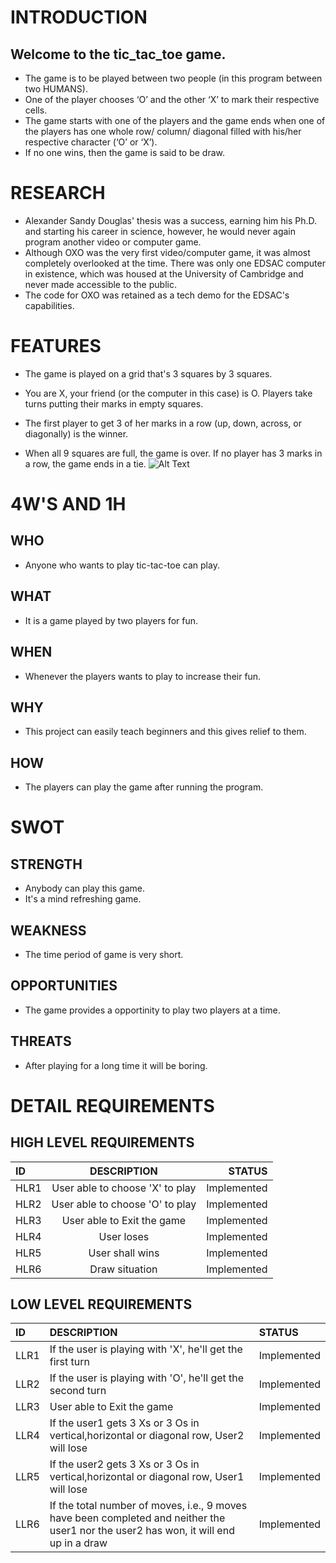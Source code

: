 # INTRODUCTION
## Welcome to the tic_tac_toe game.
- The game is to be played between two people (in this program between two HUMANS).
- One of the player chooses ‘O’ and the other ‘X’ to mark their respective cells.
- The game starts with one of the players and the game ends when one of the players has one whole row/ column/ diagonal filled with his/her respective character (‘O’ or ‘X’).
- If no one wins, then the game is said to be draw.

# RESEARCH
- Alexander Sandy Douglas' thesis was a success, earning him his Ph.D. and starting his career in science, however, he would never again program another video or computer game.
- Although OXO was the very first video/computer game, it was almost completely overlooked at the time. There was only one EDSAC computer in existence, which was housed at the University of Cambridge and never made accessible to the public.
- The code for OXO was retained as a tech demo for the EDSAC's capabilities.
# FEATURES
- The game is played on a grid that's 3 squares by 3 squares.

- You are X, your friend (or the computer in this case) is O. Players take turns putting their marks in empty squares.
- The first player to get 3 of her marks in a row (up, down, across, or diagonally) is the winner.
- When all 9 squares are full, the game is over. If no player has 3 marks in a row, the game ends in a tie.
![Alt Text](https://github.com/grautela678/M1_projecttype_goal/blob/main/1_Requirements/1_kdY26OPGZbeNKJs60q0zUg.png)
# 4W'S AND 1H
## WHO
- Anyone who wants to play tic-tac-toe can play.
## WHAT
- It is a game played by two players for fun.
## WHEN
- Whenever the players wants to play to increase their fun.
## WHY
- This project can easily teach beginners and this gives relief to them.
## HOW
- The players can play the game after running the program.
# SWOT
## STRENGTH
- Anybody can play this game.
- It's a mind refreshing game.
## WEAKNESS
- The time period of game is very short.
## OPPORTUNITIES
- The game provides a opportinity to play two players at a time.
## THREATS
- After playing for a long time it will be boring.
# DETAIL REQUIREMENTS
## HIGH LEVEL REQUIREMENTS
| ID | DESCRIPTION | STATUS |
| :---         |     :---:      |          ---: |
| HLR1   | User able to choose 'X' to play   | Implemented    |
| HLR2   | User able to choose 'O' to play      | Implemented      |
| HLR3   | User able to Exit the game   |Implemented    |
| HLR4   | User loses   | Implemented      |
| HLR5   | User shall wins | Implemented    |
| HLR6   | Draw situation       | Implemented     |
## LOW LEVEL REQUIREMENTS
| ID | DESCRIPTION | STATUS |
| :---         |     :---      |        :--- |
| LLR1   |If the user is playing with 'X', he'll get the first turn   | Implemented    |
| LLR2   | If the user is playing with 'O', he'll get the second turn   | Implemented      |
| LLR3   | User able to Exit the game   |Implemented    |
| LLR4   | If the user1 gets 3 Xs or 3 Os in vertical,horizontal or diagonal row, User2 will lose  | Implemented      |
| LLR5   | If the user2 gets 3 Xs or 3 Os in vertical,horizontal or diagonal row, User1 will lose | Implemented    |
| LLR6   | If the total number of moves, i.e., 9 moves have been completed and neither the user1 nor the user2 has won, it will end up in a draw     | Implemented     |

